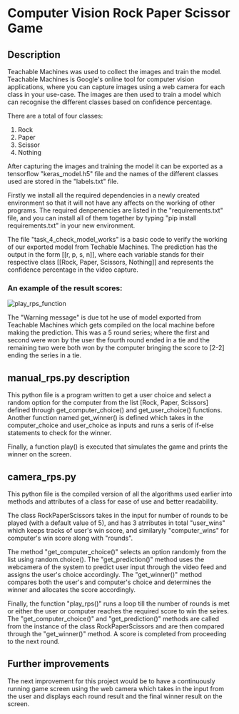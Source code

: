 # Computer Vision Rock Paper Scissor Game

## Description
Teachable Machines was used to collect the images and train the model. Teachable Machines is Google's online tool for computer vision applications, where you can capture images using a web camera for each class in your use-case. The images are then used to train a model which can recognise the different classes based on confidence percentage.

There are a total of four classes:
1. Rock
2. Paper
3. Scissor
4. Nothing

After capturing the images and training the model it can be exported as a tensorflow "keras_model.h5" file and the names of the different classes used are stored in the "labels.txt" file. 

Firstly we install all the required dependencies in a newly created environment so that it will not have any affects on the working of other programs. The required denpenencies are listed in the "requirements.txt" file, and you can install all of them together by typing "pip install requirements.txt" in your new environment.

The file "task_4_check_model_works" is a basic code to verify the working of our exported model from Techable Machines. The prediction has the output in the form [[r, p, s, n]], where each variable stands for their respective class [[Rock, Paper, Scissors, Nothing]] and represents the confidence percentage in the video capture.

### An example of the result scores:
![play_rps_function](https://user-images.githubusercontent.com/57700141/224304805-75e001cc-4171-4db1-a04d-fb20d446fe8d.PNG)

The "Warning message" is due tot he use of model exported from Teachable Machines which gets compiled on the local machine before making the prediction. This was a 5 round series; where the first and second were won by the user the fourth round ended in a tie and the remaining two were both won by the computer bringing the score to [2-2] ending the series in a tie.

## manual_rps.py description
This python file is a program written to get a user choice and select a random option for the computer from the list [Rock, Paper, Scissors] defined through get_computer_choice() and get_user_choice() functions. Another function named get_winner() is defined which takes in the computer_choice and user_choice as inputs and runs a seris of if-else statements to check for the winner.

Finally, a function play() is executed that simulates the game and prints the winner on the screen.

## camera_rps.py
This python file is the compiled version of all the algorithms used earlier into methods and attributes of a class for ease of use and better readability. 

The class RockPaperScissors takes in the input for number of rounds to be played (with a default value of 5), and has 3 atrributes in total "user_wins" which keeps tracks of user's win score, and similaryly "computer_wins" for computer's win score along with "rounds". 

The method "get_computer_choice()" selects an option randomly from the list using random.choice(). The "get_prediction()" method uses the webcamera of the system to predict user input through the video feed and assigns the user's choice accordingly. The "get_winner()" method compares both the user's and computer's choice and determines the winner and allocates the score accordingly.

Finally, the function "play_rps()" runs a loop till the number of rounds is met or either the user or computer reaches the required score to win the seires. The "get_computer_choice()" and "get_prediction()" methods are called from the instance of the class RockPaperScissors and are then compared through the "get_winner()" method. A score is completed from proceeding to the next round. 

## Further improvements
The next improvement for this project would be to have a continuously running game screen using the web camera which takes in the input from the user and displays each round result and the final winner result on the screen.


